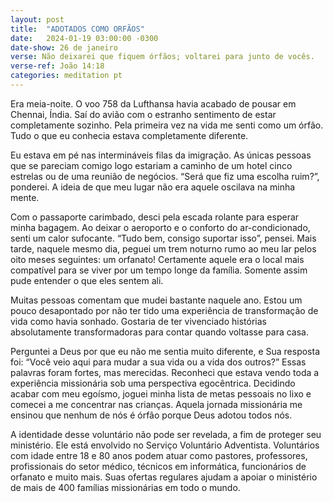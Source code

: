 ```yaml
---
layout: post
title:  "ADOTADOS COMO ORFÃOS"
date:   2024-01-19 03:00:00 -0300
date-show: 26 de janeiro
verse: Não deixarei que fiquem órfãos; voltarei para junto de vocês.
verse-ref: João 14:18
categories: meditation pt
---
```


Era meia-noite. O voo 758 da Lufthansa havia acabado de pousar em Chennai, Índia. Saí do avião com o estranho sentimento de estar completamente sozinho. Pela primeira vez na vida me senti como um órfão. Tudo o que eu conhecia estava completamente diferente.

Eu estava em pé nas intermináveis filas da imigração. As únicas pessoas que se pareciam comigo logo estariam a caminho de um hotel cinco estrelas ou de uma reunião de negócios. “Será que fiz uma escolha ruim?”, ponderei. A ideia de que meu lugar não era aquele oscilava na minha mente.

Com o passaporte carimbado, desci pela escada rolante para esperar minha bagagem. Ao deixar o aeroporto e o conforto do ar-condicionado, senti um calor sufocante. “Tudo bem, consigo suportar isso”, pensei. Mais tarde, naquele mesmo dia, peguei um trem noturno rumo ao meu lar pelos oito meses seguintes: um orfanato! Certamente aquele era o local mais compatível para se viver por um tempo longe da família. Somente assim pude entender o que eles sentem ali.

Muitas pessoas comentam que mudei bastante naquele ano. Estou um pouco desapontado por não ter tido uma experiência de transformação de vida como havia sonhado. Gostaria de ter vivenciado histórias absolutamente transformadoras para contar quando voltasse para casa.

Perguntei a Deus por que eu não me sentia muito diferente, e Sua resposta foi: “Você veio aqui para mudar a sua vida ou a vida dos outros?” Essas palavras foram fortes, mas merecidas. Reconheci que estava vendo toda a experiência missionária sob uma perspectiva egocêntrica. Decidindo acabar com meu egoísmo, joguei minha lista de metas pessoais no lixo e comecei a me concentrar nas crianças. Aquela jornada missionária me ensinou que nenhum de nós é órfão porque Deus adotou todos nós.

A identidade desse voluntário não pode ser revelada, a fim de proteger seu ministério. Ele está envolvido no Serviço Voluntário Adventista. Voluntários com idade entre 18 e 80 anos podem atuar como pastores, professores, profissionais do setor médico, técnicos em informática, funcionários de orfanato e muito mais. Suas ofertas regulares ajudam a apoiar o ministério de mais de 400 famílias missionárias em todo o mundo.
